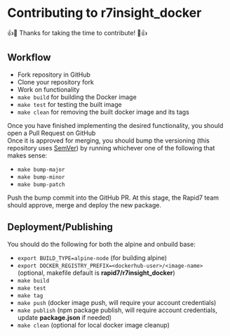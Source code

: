 # Contributing to r7insight_docker

:+1::tada: Thanks for taking the time to contribute! :tada::+1:

## Workflow

- Fork repository in GitHub
- Clone your repository fork
- Work on functionality
- `make build` for building the Docker image
- `make test` for testing the built image
- `make clean` for removing the built docker image and its tags

Once you have finished implementing the desired functionality, you should open a Pull Request on GitHub  
Once it is approved for merging, you should bump the versioning (this repository uses [SemVer](https://semver.org/)) by running whichever one of the following that makes sense:
- `make bump-major`
- `make bump-minor`
- `make bump-patch`

Push the bump commit into the GitHub PR.
At this stage, the Rapid7 team should approve, merge and deploy the new package.

## Deployment/Publishing

You should do the following for both the alpine and onbuild base:
- `export BUILD_TYPE=alpine-node` (for building alpine)
- `export DOCKER_REGISTRY_PREFIX=<dockerhub-user>/<image-name>` (optional, makefile default is **rapid7/r7insight_docker**)
- `make build`
- `make test`
- `make tag`
- `make push` (docker image push, will require your account credentials)
- `make publish` (npm package publish, will require account credentials, update **package.json** if needed)
- `make clean` (optional for local docker image cleanup)
